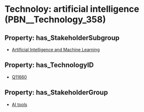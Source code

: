 # Technoloy: __artificial intelligence__ (PBN__Technology_358)

## Property: has_StakeholderSubgroup

* [Artificial Intelligence and Machine Learning](PBN__TechSubgroup_1)

## Property: has_TechnologyID

* [Q11660](Q11660)

## Property: has_StakeholderGroup

* [AI tools](PBN__TechGroup_0)

